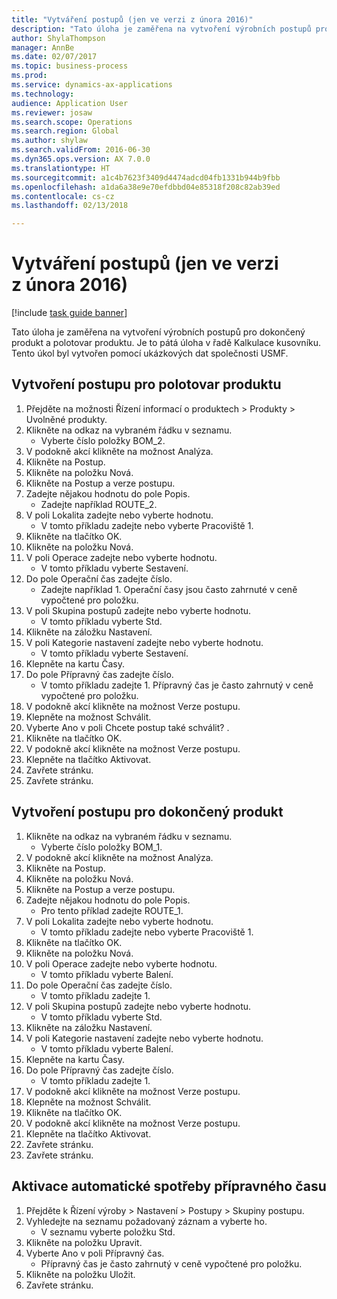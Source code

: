 ```yaml
--- 
title: "Vytváření postupů (jen ve verzi z února 2016)"
description: "Tato úloha je zaměřena na vytvoření výrobních postupů pro dokončený produkt a polotovar produktu."
author: ShylaThompson
manager: AnnBe
ms.date: 02/07/2017
ms.topic: business-process
ms.prod: 
ms.service: dynamics-ax-applications
ms.technology: 
audience: Application User
ms.reviewer: josaw
ms.search.scope: Operations
ms.search.region: Global
ms.author: shylaw
ms.search.validFrom: 2016-06-30
ms.dyn365.ops.version: AX 7.0.0
ms.translationtype: HT
ms.sourcegitcommit: a1c4b7623f3409d4474adcd04fb1331b944b9fbb
ms.openlocfilehash: a1da6a38e9e70efdbbd04e85318f208c82ab39ed
ms.contentlocale: cs-cz
ms.lasthandoff: 02/13/2018

---
```

# <a name="create-routes-february-2016-only"></a>Vytváření postupů (jen ve verzi z února 2016)

[!include [task guide banner](../../includes/task-guide-banner.md)]

Tato úloha je zaměřena na vytvoření výrobních postupů pro dokončený produkt a polotovar produktu. Je to pátá úloha v řadě Kalkulace kusovníku. Tento úkol byl vytvořen pomocí ukázkových dat společnosti USMF.


## <a name="create-a-route-for-a-semi-finished-product"></a>Vytvoření postupu pro polotovar produktu
1. Přejděte na možnosti Řízení informací o produktech > Produkty > Uvolněné produkty.
2. Klikněte na odkaz na vybraném řádku v seznamu.
    * Vyberte číslo položky BOM_2.  
3. V podokně akcí klikněte na možnost Analýza.
4. Klikněte na Postup.
5. Klikněte na položku Nová.
6. Klikněte na Postup a verze postupu.
7. Zadejte nějakou hodnotu do pole Popis.
    * Zadejte například ROUTE_2.  
8. V poli Lokalita zadejte nebo vyberte hodnotu.
    * V tomto příkladu zadejte nebo vyberte Pracoviště 1.  
9. Klikněte na tlačítko OK.
10. Klikněte na položku Nová.
11. V poli Operace zadejte nebo vyberte hodnotu.
    * V tomto příkladu vyberte Sestavení.  
12. Do pole Operační čas zadejte číslo.
    * Zadejte například 1. Operační časy jsou často zahrnuté v ceně vypočtené pro položku.  
13. V poli Skupina postupů zadejte nebo vyberte hodnotu.
    * V tomto příkladu vyberte Std.  
14. Klikněte na záložku Nastavení.
15. V poli Kategorie nastavení zadejte nebo vyberte hodnotu.
    * V tomto příkladu vyberte Sestavení.  
16. Klepněte na kartu Časy.
17. Do pole Přípravný čas zadejte číslo.
    * V tomto příkladu zadejte 1. Přípravný čas je často zahrnutý v ceně vypočtené pro položku.  
18. V podokně akcí klikněte na možnost Verze postupu.
19. Klepněte na možnost Schválit.
20. Vyberte Ano v poli Chcete postup také schválit? .
21. Klikněte na tlačítko OK.
22. V podokně akcí klikněte na možnost Verze postupu.
23. Klepněte na tlačítko Aktivovat.
24. Zavřete stránku.
25. Zavřete stránku.

## <a name="create-a-route-for-a-finished-product"></a>Vytvoření postupu pro dokončený produkt
1. Klikněte na odkaz na vybraném řádku v seznamu.
    * Vyberte číslo položky BOM_1.  
2. V podokně akcí klikněte na možnost Analýza.
3. Klikněte na Postup.
4. Klikněte na položku Nová.
5. Klikněte na Postup a verze postupu.
6. Zadejte nějakou hodnotu do pole Popis.
    * Pro tento příklad zadejte ROUTE_1.  
7. V poli Lokalita zadejte nebo vyberte hodnotu.
    * V tomto příkladu zadejte nebo vyberte Pracoviště 1.  
8. Klikněte na tlačítko OK.
9. Klikněte na položku Nová.
10. V poli Operace zadejte nebo vyberte hodnotu.
    * V tomto příkladu vyberte Balení.  
11. Do pole Operační čas zadejte číslo.
    * V tomto příkladu zadejte 1.  
12. V poli Skupina postupů zadejte nebo vyberte hodnotu.
    * V tomto příkladu vyberte Std.  
13. Klikněte na záložku Nastavení.
14. V poli Kategorie nastavení zadejte nebo vyberte hodnotu.
    * V tomto příkladu vyberte Balení.  
15. Klepněte na kartu Časy.
16. Do pole Přípravný čas zadejte číslo.
    * V tomto příkladu zadejte 1.  
17. V podokně akcí klikněte na možnost Verze postupu.
18. Klepněte na možnost Schválit.
19. Klikněte na tlačítko OK.
20. V podokně akcí klikněte na možnost Verze postupu.
21. Klepněte na tlačítko Aktivovat.
22. Zavřete stránku.
23. Zavřete stránku.

## <a name="enable-automatic-consumption-of-setup-time"></a>Aktivace automatické spotřeby přípravného času
1. Přejděte k Řízení výroby > Nastavení > Postupy > Skupiny postupu.
2. Vyhledejte na seznamu požadovaný záznam a vyberte ho.
    * V seznamu vyberte položku Std.  
3. Klikněte na položku Upravit.
4. Vyberte Ano v poli Přípravný čas.
    * Přípravný čas je často zahrnutý v ceně vypočtené pro položku.  
5. Klikněte na položku Uložit.
6. Zavřete stránku.


